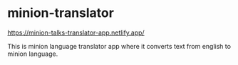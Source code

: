# minion-translator
https://minion-talks-translator-app.netlify.app/

This is minion language translator app where it converts text from english to minion language.
